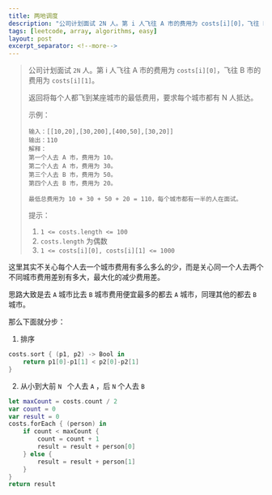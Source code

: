 ```yaml
---
title: 两地调度
description: "公司计划面试 2N 人。第 i 人飞往 A 市的费用为 costs[i][0]，飞往 B 市的费用为 costs[i][1]。"
tags: [leetcode, array, algorithms, easy]
layout: post
excerpt_separator: <!--more-->
---
```


>公司计划面试 `2N` 人。第 i 人飞往 A 市的费用为 `costs[i][0]`，飞往 B 市的费用为 `costs[i][1]`。
>
>返回将每个人都飞到某座城市的最低费用，要求每个城市都有 N 人抵达。
>
>示例：
>
>```
>输入：[[10,20],[30,200],[400,50],[30,20]]
>输出：110
>解释：
>第一个人去 A 市，费用为 10。
>第二个人去 A 市，费用为 30。
>第三个人去 B 市，费用为 50。
>第四个人去 B 市，费用为 20。
>
>最低总费用为 10 + 30 + 50 + 20 = 110，每个城市都有一半的人在面试。
>```
>
>
>提示：
>
>1. `1 <= costs.length <= 100`
>2. `costs.length` 为偶数
>3. `1 <= costs[i][0], costs[i][1] <= 1000`

<!--more-->

这里其实不关心每个人去一个城市费用有多么多么的少，而是关心同一个人去两个不同城市费用差别有多大，最大化的减少费用差。

思路大致是去 `A` 城市比去 `B` 城市费用便宜最多的都去 `A` 城市，同理其他的都去 `B`  城市。

那么下面就分步：

1. 排序

```swift
costs.sort { (p1, p2) -> Bool in
    return p1[0]-p1[1] < p2[0]-p2[1]
}
```

2. 从小到大前 `N ` 个人去 `A` ，后 `N` 个人去 `B`

```swift
let maxCount = costs.count / 2
var count = 0
var result = 0
costs.forEach { (person) in
    if count < maxCount {
        count = count + 1
        result = result + person[0]
    } else {
        result = result + person[1]
    }
}
return result
```